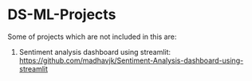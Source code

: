 # DS-ML-Projects

Some of projects which are not included in this are:
1) Sentiment analysis dashboard using streamlit: 
https://github.com/madhavjk/Sentiment-Analysis-dashboard-using-streamlit

